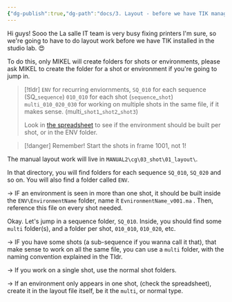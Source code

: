 ```yaml
---
{"dg-publish":true,"dg-path":"docs/3. Layout - before we have TIK manager installed in uni.md","permalink":"/docs/3-layout-before-we-have-tik-manager-installed-in-uni/","dgShowFileTree":true}
---
```



Hi guys! Sooo the La salle IT team is very busy fixing printers I'm sure, so we're going to have to do layout work before we have TIK installed in the studio lab. 😍


To do this, only MIKEL will create folders for shots or environments, please ask MIKEL to create the folder for a shot or environment if you're going to jump in.

> [!tldr]
> `ENV` for recurring enviornments, 
> `SQ_010` for each sequence (SQ_`sequence`)
> `010_010` for each shot (`sequence`\_`shot`)
> `multi_010_020_030` for working on multiple shots in the same file, if it makes sense. (multi\_`shot1`\_`shot2`\_`shot3`)
> 
> Look in [the spreadsheet](https://docs.google.com/spreadsheets/d/1lOtT2qIV9gh-iq-hGnrBZJuxu06pjj9PXdBp35X7ad8/edit?gid=1957661937#gid=1957661937) to see if the environment should be built per shot, or in the ENV folder.

> [!danger]
> Remember! Start the shots in frame 1001, not 1!

The manual layout work will live in `MANUAL2\cg\03_shot\01_layout\`.

In that directory, you will find folders for each sequence `SQ_010`, `SQ_020` and so on.  You will also find a folder called `ENV`. 

-> IF an environment is seen in more than one shot, it should be built inside the `ENV\EnvironmentName` folder, name it `EvnironmentName_v001.ma` . Then, reference this file on every shot needed. 

Okay. Let's jump in a sequence folder, `SQ_010`. Inside, you should find some `multi` folder(s), and a folder per shot, `010_010`, `010_020`, etc.

-> IF you have some shots (a sub-sequence if you wanna call it that), that make sense to work on all the same file, you can use a `multi` folder,  with the naming convention explained in the Tldr.

-> If you work on a single shot, use the normal shot folders. 

-> If an environment only appears in one shot, (check the spreadsheet), create it in the layout file itself, be it the `multi`, or normal type.